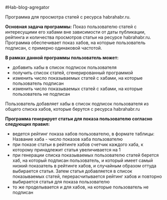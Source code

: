 #Hab-blog-agregator

Программа для просмотра статей с ресурса habrahabr.ru.

**Основная задача программы:**
Показ пользователю статей с интересущими его хабами вне зависимости от даты публикации, рейтинга и количества просмотров статьи на ресурсе habrahabr.ru.
Программа обеспечивает показ хабов, на которые пользователь подписан, с примерно одинаковой частотой.

**В рамках данной программы пользователь может:**
- добавить хабы в список подписок пользователя
- получить список статей, сгенерированный программой
- изменить число показываемых статей с хабами, на которые пользователь подписан
- изменить число показываемых статей с хабами, на которые пользователь не подписан

Пользователь добавляет хабы в список подписок пользователя из общего списка хабов, которые берутся с ресурса habrahabr.ru

**Программа генерирует  статьи для показа пользователю согласно следующих правил:**
- ведется рейтинг показа хабов пользователю, в формате таблицы: Название хаба - число показов хаба пользователю
- при показе статьи в рейтинге хабов счетчик каждого хаба, к которому принадлежит статья увеличивается на 1
- при генерации списка показываемых пользователю статей берется хаб, на который подписан пользователь, и который имеет самый низкий показатель в рейтинге хабов, и случайным образом оттуда выбирается статья. Затем статья добавляется в список показываемых статей, перерасчитывается рейтинг хабов и повторно выбирается статья для показа пользователю
- то же проделывается и для хабов, на которые пользователь не подписан

